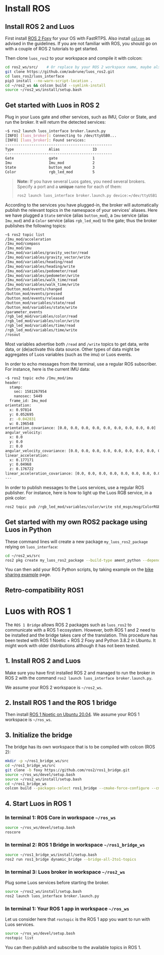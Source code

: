 # Install ROS

## Install ROS 2 and Luos

First install <a href="https://index.ros.org/doc/ros2/Installation/Foxy/" target="_blank">ROS 2 Foxy</a> for your OS with FastRTPS. Also install <a href="https://index.ros.org/doc/ros2/Tutorials/Colcon-Tutorial/#install-colcon" target="_blank">`colcon`</a> as advised in the guidelines. If you are not familiar with ROS, you should go on with a couple of ROS 2 tutorials to get started.

Then clone `luos_ros2` to your workspace and compile it with colcon:

```bash
cd ros2_ws/src/    # Or replace by your ROS 2 workspace name, maybe also dev_ws/src
git clone https://github.com/aubrune/luos_ros2.git
cd luos_ros2/luos_interface
pip3 install --no-warn-script-location .
cd ~/ros2_ws && colcon build --symlink-install
source ~/ros2_ws/install/setup.bash
```

## Get started with Luos in ROS 2

Plug in your Luos gate and other services, such as IMU, Color or State, and run the broker. It will return the detected services:
```bash
~$ ros2 launch luos_interface broker.launch.py
[INFO] [luos_broker]: Connecting to /dev/ttyUSB0...
[INFO] [luos_broker]: Found services:
-------------------------------------------------
Type                Alias               ID
-------------------------------------------------
Gate                gate                1
Imu                 Imu_mod             2
State               button_mod          3
Color               rgb_led_mod         5
```

> **Note:** If you have several Luos gates, you need several brokers. Specify a port and a **unique** name for each of them:
> ```bash
> ros2 launch luos_interface broker.launch.py device:=/dev/ttyUSB1 name:=brokerUSB1
> ```

According to the services you have plugged-in, the broker will automatically publish the relevant topics in the namespace of your services' aliases.
Here we have plugged a `State` service (alias `button_mod`), a `Imu` service (alias `Imu_mod`) and a `Color` service (alias `rgb_led_mod`) to the gate; thus the broker publishes the following topics:
```bash
~$ ros2 topic list
/Imu_mod/acceleration
/Imu_mod/compass
/Imu_mod/imu
/Imu_mod/variables/gravity_vector/read
/Imu_mod/variables/gravity_vector/write
/Imu_mod/variables/heading/read
/Imu_mod/variables/heading/write
/Imu_mod/variables/pedometer/read
/Imu_mod/variables/pedometer/write
/Imu_mod/variables/walk_time/read
/Imu_mod/variables/walk_time/write
/button_mod/events/changed
/button_mod/events/pressed
/button_mod/events/released
/button_mod/variables/state/read
/button_mod/variables/state/write
/parameter_events
/rgb_led_mod/variables/color/read
/rgb_led_mod/variables/color/write
/rgb_led_mod/variables/time/read
/rgb_led_mod/variables/time/write
/rosout
```

Most variables advertise both `/read` and `/write` topics to get data, write data, or (de)activate this data source. Other types of data might be aggregates of Luos variables (such as the imu) or Luos events.

In order to echo messages from the terminal, use a regular ROS subscriber. For instance, here is the current IMU data:
```bash
~$ ros2 topic echo /Imu_mod/imu
header:
  stamp:
    sec: 1581267954
    nanosec: 5449
  frame_id: Imu_mod
orientation:
  x: 0.97814
  y: 0.052695
  z: -0.042831
  w: 0.196548
orientation_covariance: [0.0, 0.0, 0.0, 0.0, 0.0, 0.0, 0.0, 0.0, 0.0]
angular_velocity:
  x: 0.0
  y: 0.0
  z: 0.0
angular_velocity_covariance: [0.0, 0.0, 0.0, 0.0, 0.0, 0.0, 0.0, 0.0, 0.0]
linear_acceleration:
  x: 0.177171
  y: 0.04968
  z: 0.176722
linear_acceleration_covariance: [0.0, 0.0, 0.0, 0.0, 0.0, 0.0, 0.0, 0.0, 0.0]
---
```

In order to publish messages to the Luos services, use a regular ROS publisher. For instance, here is how to light up the Luos RGB service, in a pink color:
```bash
ros2 topic pub /rgb_led_mod/variables/color/write std_msgs/msg/ColorRGBA "{r: 64, g: 0, b: 64}" --once
```

## Get started with my own ROS2 package using Luos in Python

These command lines will create a new package `my_luos_ros2_package` relying on `luos_interface`:
```bash
cd ~/ros2_ws/src
ros2 pkg create my_luos_ros2_package --build-type ament_python --dependencies luos_interface
```
You can then add your ROS Python scripts, by taking example on the [bike sharing example](../tutorials.md) page.


## Retro-compatibility ROS1

# Luos with ROS 1

The `ROS 1 Bridge` allows ROS 2 packages such as `luos_ros2` to communicate with a ROS 1 ecosystem. However, both ROS 1 and 2 need to be installed and the bridge takes care of the translation.
This procedure has been tested with ROS 1 Noetic + ROS 2 Foxy and Python 3.8.2 in Ubuntu. It might work with older distributions although it has not been tested.

## 1. Install ROS 2 and Luos


Make sure you have first installed ROS 2 and managed to run the broker in ROS 2 with the command `ros2 launch luos_interface broker.launch.py`.

We assume your ROS 2 workspace is `~/ros2_ws`.

## 2. Install ROS 1 and the ROS 1 bridge

Then install <a href="http://wiki.ros.org/noetic/Installation/Ubuntu" target="_blank">ROS 1 Noetic on Ubuntu 20.04</a>.
We assume your ROS 1 workspace is `~/ros_ws`.

## 3. Initialize the bridge

The bridge has its own workspace that is to be compiled with colcon (ROS 2):
```bash
mkdir -p ~/ros1_bridge_ws/src
cd ~/ros1_bridge_ws/src
git clone -b foxy https://github.com/ros2/ros1_bridge.git
source ~/ros_ws/devel/setup.bash
source ~/ros2_ws/install/setup.bash
cd ~/ros1_bridge_ws
colcon build --packages-select ros1_bridge --cmake-force-configure --cmake-args -DBUILD_TESTING=FALSE
```

## 4. Start Luos in ROS 1
### In terminal 1: ROS Core in workspace `~/ros_ws`
```bash
source ~/ros_ws/devel/setup.bash
roscore
```

### In terminal 2: ROS 1 Bridge in workspace `~/ros1_bridge_ws`
```bash
source ~/ros1_bridge_ws/install/setup.bash
ros2 run ros1_bridge dynamic_bridge --bridge-all-2to1-topics
```

### In terminal 3: Luos broker in workspace `~/ros2_ws`
Plug some Luos services before starting the broker.
```bash
source ~/ros2_ws/install/setup.bash
ros2 launch luos_interface broker.launch.py
```

### In terminal 1: Your ROS 1 app in workspace `~/ros_ws`
Let us consider here that `rostopic` is the ROS 1 app you want to run with Luos services.
```bash
source ~/ros_ws/devel/setup.bash
rostopic list
```
You can then publish and subscribe to the available topics in ROS 1.
